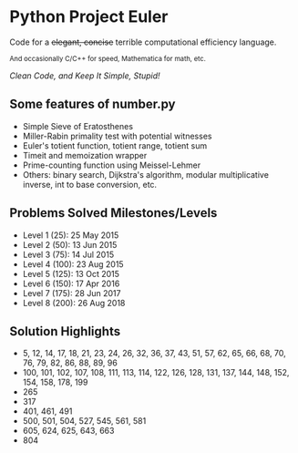 Python Project Euler
====================
Code for a ~~elegant, concise~~ terrible computational efficiency language.

<sub>And occasionally C/C++ for speed, Mathematica for math, etc.</sub>

*Clean Code, and Keep It Simple, Stupid!*

Some features of number.py
--------------------------

- Simple Sieve of Eratosthenes
- Miller-Rabin primality test with potential witnesses
- Euler's totient function, totient range, totient sum
- Timeit and memoization wrapper
- Prime-counting function using Meissel-Lehmer
- Others: binary search, Dijkstra's algorithm, modular multiplicative inverse,
int to base conversion, etc.

Problems Solved Milestones/Levels
---------------------------------

- Level 1 (25): 25 May 2015
- Level 2 (50): 13 Jun 2015
- Level 3 (75): 14 Jul 2015
- Level 4 (100): 23 Aug 2015
- Level 5 (125): 13 Oct 2015
- Level 6 (150): 17 Apr 2016
- Level 7 (175): 28 Jun 2017
- Level 8 (200): 26 Aug 2018



Solution Highlights
-------------------

- 5, 12, 14, 17, 18, 21, 23, 24, 26, 32, 36, 37, 43, 51, 57, 62, 65, 66, 68, 70, 76, 79, 82, 86, 88, 89, 96
- 100, 101, 102, 107, 108, 111, 113, 114, 122, 126, 128, 131, 137, 144, 148, 152, 154, 158, 178, 199
- 265
- 317
- 401, 461, 491
- 500, 501, 504, 527, 545, 561, 581
- 605, 624, 625, 643, 663
- 804
